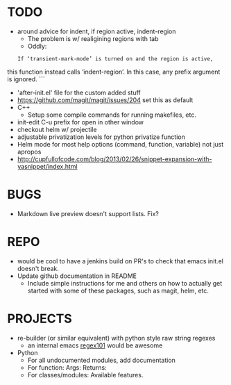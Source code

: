 # TODO
  * around advice for indent, if region active, indent-region
      * The problem is w/ realigining regions with tab
      * Oddly:
      ```
      If ‘transient-mark-mode’ is turned on and the region is active,
this function instead calls ‘indent-region’.  In this case, any
prefix argument is ignored.
      ```
  * 'after-init.el' file for the custom added stuff
  * https://github.com/magit/magit/issues/204 set this as default
  * C++
      * Setup some compile commands for running makefiles, etc.
  * init-edit C-u prefix for open in other window
  * checkout helm w/ projectile
  * adjustable privatization levels for python privatize function
  * Helm mode for most help options (command, function, variable) not just apropos
  * http://cupfullofcode.com/blog/2013/02/26/snippet-expansion-with-yasnippet/index.html

# BUGS
  * Markdown live preview doesn't support lists. Fix?

# REPO
  * would be cool to have a jenkins build on PR's to check that emacs init.el doesn't break.
  * Update github documentation in README
	  * Include simple instructions for me and others on how to actually get started with some of these packages, such as magit, helm, etc.

# PROJECTS
  * re-builder (or similar equivalent) with python style raw string regexes
	  * an internal emacs [regex101](https://regex101.com/) would be awesome
  * Python
    * For all undocumented modules, add documentation
    * For function: Args: Returns:
    * For classes/modules: Available features.
